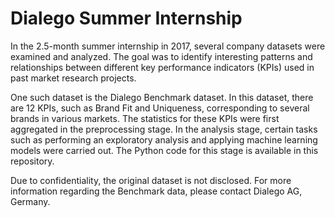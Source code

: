 # Dialego Summer Internship

In the 2.5-month summer internship in 2017, several company datasets were examined and analyzed. The goal was to identify interesting patterns and relationships between different key performance indicators (KPIs) used in past market research projects.

One such dataset is the Dialego Benchmark dataset. In this dataset, there are 12 KPIs, such as Brand Fit and Uniqueness, corresponding to several brands in various markets. The statistics for these KPIs were first aggregated in the preprocessing stage. In the analysis stage, certain tasks such as performing an exploratory analysis and applying machine learning models were carried out. The Python code for this stage is available in this repository.

Due to confidentiality, the original dataset is not disclosed. For more information regarding the Benchmark data, please contact Dialego AG, Germany.
